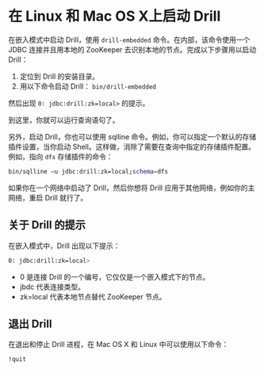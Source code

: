 # 在 Linux 和 Mac OS X上启动 Drill

在嵌入模式中启动 Drill，使用 ``` drill-embedded ``` 命令。在内部，该命令使用一个 JDBC 连接并且用本地的 ZooKeeper 去识别本地的节点。完成以下步骤用以启动 Drill：
  1. 定位到 Drill 的安装目录。
  2. 用以下命令启动 Drill：
    ``` bin/drill-embedded ```

然后出现 ``` 0: jdbc:drill:zk=local> ``` 的提示。

到这里，你就可以运行查询语句了。

另外，启动 Drill，你也可以使用 sqlline 命令。例如，你可以指定一个默认的存储插件设置，当你启动 Shell。这样做，消除了需要在查询中指定的存储插件配置。例如，指向 ``` dfs ``` 存储插件的命令：
```bash
bin/sqlline –u jdbc:drill:zk=local;schema=dfs
```

如果你在一个网络中启动了 Drill，然后你想将 Drill 应用于其他网络，例如你的主网络，重启 Drill 就行了。

## 关于 Drill 的提示

在嵌入模式中，Drill 出现以下提示：
```bash
0: jdbc:drill:zk=local>
```
  * 0 是连接 Drill 的一个编号，它仅仅是一个嵌入模式下的节点。
  * jbdc 代表连接类型。
  * zk=local 代表本地节点替代 ZooKeeper 节点。

## 退出 Drill

在退出和停止 Drill 进程，在 Mac OS X 和 Linux 中可以使用以下命令：
```bash
!quit
```
